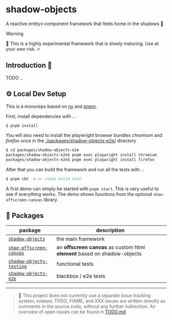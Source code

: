 # shadow-objects

A reactive entity&larr;component framework that feels home in the shadows 🧛

> [!WARNING]
> 🚀 This is a highly experimental framework that is slowly maturing. Use at your own risk. 🔥

## Introduction 👀

TODO ..

## ⚙️ Local Dev Setup

This is a monorepo based on [nx](https://nx.dev/) and [pnpm](https://pnpm.io/).

First, install dependencies with ...

```sh
$ pnpm install
```
You will also need to install the _playwright_ browser bundles _chromium_ and _firefox_ once in the [./packages/shadow-objects-e2e/](./packages/shadow-objects-e2e/) directory

```sh
$ cd packages/shadow-objects-e2e
packages/shadow-objects-e2e$ pnpm exec playwright install chromium
packages/shadow-objects-e2e$ pnpm exec playwright install firefox
```

After that you can build the framework and run all the tests with ..

```sh
$ pnpm cbt  # => clean build test
```

A first demo can simply be started with `pnpm start`. This is very useful to see if everything works. The demo shows functions from the optional `shae-offscreen-canvas` library.

## 📖 Packages

| package | description |
|-|-|
| [`shadow-objects`](packages/shadow-objects/) | the main framework |
| [`shae-offscreen-canvas`](packages/shae-offscreen-canvas/) | an **offscreen canvas** as custom html **element** based on shadow-objects |
| [`shadow-objects-testing`](packages/shadow-objects-testing/) | functional tests |
| [`shadow-objects-e2e`](packages/shadow-objects-e2e/) | blackbox / e2e tests |

- - -

> 🔎 This project does not currently use a separate issue tracking system; instead, TODO, FIXME, and XXX issues are written directly as comments in the source code, without any further indirection.
> An overview of open issues can be found in [TODO.md](TODO.md).

